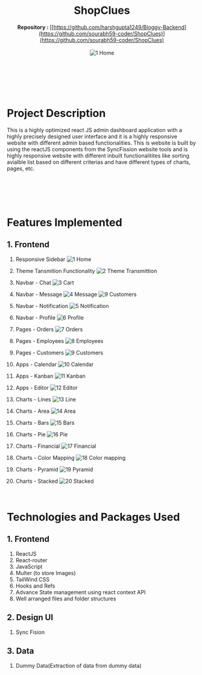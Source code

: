 <div align="center">

# ShopClues
   <b>Repository : </b> [[https://github.com/harshgupta1249/Bloggy-Backend](https://github.com/sourabh59-coder/ShopClues)](https://github.com/sourabh59-coder/ShopClues)<br><br>
   ![1  Home](https://user-images.githubusercontent.com/77907942/211987873-82e4d57d-cca1-403d-b810-c2dddc0da1dc.png)

   <br><br><br>
</div>
<br>


# Project Description

This is a highly optimized react JS admin dashboard application with a highly precisely designed user interface and it is a highly responsive website with different admin based functionalities.
This is website is built by using the reactJS components from the SyncFission website tools and is highly responsive website with different inbuilt functionalitites like sorting avialble list based on different criterias and have different types of charts, pages, etc.


<br><br>

<br>

# Features Implemented

## 1. Frontend

1. Responsive Sidebar
![1  Home](https://user-images.githubusercontent.com/77907942/211987935-e0142422-a79d-4ab9-856a-0bdb36288681.png)

2. Theme Tansmition Functionality
![2  Theme Transmittion](https://user-images.githubusercontent.com/77907942/211987915-79e0cdd5-fda5-46fd-acfd-475c6fa3ffd4.png)

3. Navbar - Chat
![3  Cart](https://user-images.githubusercontent.com/77907942/211987907-16d53e79-618e-4a26-a9fc-f82b14574c06.png)

4. Navbar - Message
![4  Message](https://user-images.githubusercontent.com/77907942/211987980-3201ce0b-0dd0-4413-b219-58290111083e.png)
![9  Customers](https://user-images.githubusercontent.com/77907942/211987986-1cf90249-1426-4ed9-8da8-fe378fa7c43c.png)

5. Navbar - Notification
![5  Notification](https://user-images.githubusercontent.com/77907942/211987997-0dfb9e52-09eb-425d-9979-13ec4b7ab7fe.png)

6. Navbar - Profile
![6  Profile](https://user-images.githubusercontent.com/77907942/211988000-fa2019d1-8bed-413a-9162-73d70044d65c.png)

7. Pages - Orders
![7  Orders](https://user-images.githubusercontent.com/77907942/211988003-30637e02-5a95-4635-b0ab-c051d467603a.png)

8. Pages - Employees
![8  Employees](https://user-images.githubusercontent.com/77907942/211988007-43005d08-4b29-4993-b785-d24d4d41143c.png)

9. Pages - Customers
![9  Customers](https://user-images.githubusercontent.com/77907942/211988014-ea7ff144-ae85-49bb-ba50-32237316d0af.png)

10. Apps - Calendar
![10  Calendar](https://user-images.githubusercontent.com/77907942/211988017-20b80dda-3bb3-4ca8-82fb-88572fbec002.png)

11. Apps - Kanban
![11  Kanban](https://user-images.githubusercontent.com/77907942/211988022-eb9d2c2d-8e97-4aa4-96ac-db90978cd34f.png)

12. Apps - Editor
![12  Editor](https://user-images.githubusercontent.com/77907942/211988026-261f51dc-551b-4de6-84a2-32d415e5e1ce.png)

13. Charts - Lines
![13  Line](https://user-images.githubusercontent.com/77907942/211988030-2690dcc1-8612-4122-8f71-de1725d23cd7.png)

14. Charts - Area
![14  Area](https://user-images.githubusercontent.com/77907942/211988036-b9f318cb-087a-4066-80df-70245a235633.png)

15. Charts - Bars
![15  Bars](https://user-images.githubusercontent.com/77907942/211988041-f939c35a-62d7-4bd7-be64-97ce7be083ea.png)

16. Charts - Pie
![16  Pie](https://user-images.githubusercontent.com/77907942/211988045-db1f77d2-875e-4979-9652-e662157e6aef.png)

17. Charts - Financial 
![17  Financial](https://user-images.githubusercontent.com/77907942/211988053-b6b21c64-b9d8-406e-93d3-2f75528cfc95.png)

18. Charts - Color Mapping
![18  Color mapping](https://user-images.githubusercontent.com/77907942/211988093-e473e705-3e31-4c9f-8043-0acd11491fb1.png)

19. Charts - Pyramid 
![19  Pyramid](https://user-images.githubusercontent.com/77907942/211988098-46fd3179-634c-4a80-9201-3119dd96106a.png)

20. Charts - Stacked
![20  Stacked](https://user-images.githubusercontent.com/77907942/211988103-2c59148d-ca6f-438e-b24b-ac71b0fb38e8.png)


<br/>

# Technologies and Packages Used

## 1. Frontend

1. ReactJS
2. React-router
3. JavaScript
4. Multer (to store Images)
5. TailWind CSS
6. Hooks and Refs
7. Advance State management using react context API
8. Well arranged files and folder structures

## 2. Design UI

1. Sync Fision

## 3. Data

1. Dummy Data(Extraction of data from dummy data)
